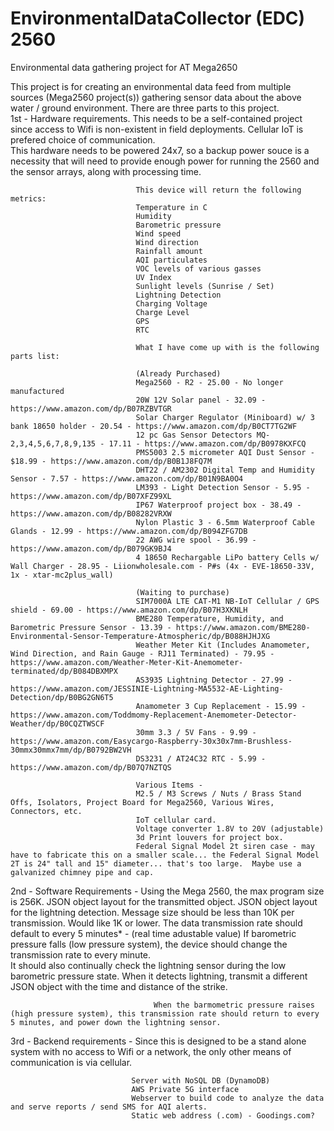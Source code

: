 # EnvironmentalDataCollector (EDC) 2560
Environmental data gathering project for AT Mega2650

This project is for creating an environmental data feed from multiple sources (Mega2560 project(s)) gathering sensor data about the above water / ground environment.  There are three parts to this project.  
  1st - Hardware requirements.  This needs to be a self-contained project since access to Wifi is non-existent in field deployments.  Cellular IoT is prefered choice of communication.  
                                This hardware needs to be powered 24x7, so a backup power souce is a necessity that will need to provide enough power for running the 2560 and the sensor arrays, along with processing time.

                                This device will return the following metrics:
                                Temperature in C 
                                Humidity
                                Barometric pressure
                                Wind speed
                                Wind direction
                                Rainfall amount
                                AQI particulates
                                VOC levels of various gasses
                                UV Index
                                Sunlight levels (Sunrise / Set)
                                Lightning Detection
                                Charging Voltage
                                Charge Level
                                GPS
                                RTC

                                What I have come up with is the following parts list:

                                (Already Purchased)
                                Mega2560 - R2 - 25.00 - No longer manufactured
                                20W 12V Solar panel - 32.09 - https://www.amazon.com/dp/B07RZBVTGR
                                Solar Charger Regulator (Miniboard) w/ 3 bank 18650 holder - 20.54 - https://www.amazon.com/dp/B0CT7TG2WF
                                12 pc Gas Sensor Detectors MQ-2,3,4,5,6,7,8,9,135 - 17.11 - https://www.amazon.com/dp/B0978KXFCQ
                                PMS5003 2.5 micrometer AQI Dust Sensor - $18.99 - https://www.amazon.com/dp/B0B1J8FQ7M
                                DHT22 / AM2302 Digital Temp and Humidity Sensor - 7.57 - https://www.amazon.com/dp/B01N9BA0O4
                                LM393 - Light Detection Sensor - 5.95 - https://www.amazon.com/dp/B07XFZ99XL
                                IP67 Waterproof project box - 38.49 - https://www.amazon.com/dp/B08282VRXW
                                Nylon Plastic 3 - 6.5mm Waterproof Cable Glands - 12.99 - https://www.amazon.com/dp/B094ZFG7DB
                                22 AWG wire spool - 36.99 - https://www.amazon.com/dp/B079GK9BJ4
                                4 18650 Rechargable LiPo battery Cells w/ Wall Charger - 28.95 - Liionwholesale.com - P#s (4x - EVE-18650-33V, 1x - xtar-mc2plus_wall)

                                (Waiting to purchase)
                                SIM7000A LTE CAT-M1 NB-IoT Cellular / GPS shield - 69.00 - https://www.amazon.com/dp/B07H3XKNLH
                                BME280 Temperature, Humidity, and Barometric Pressure Sensor - 13.39 - https://www.amazon.com/BME280-Environmental-Sensor-Temperature-Atmospheric/dp/B088HJHJXG
                                Weather Meter Kit (Includes Anamometer, Wind Direction, and Rain Gauge - RJ11 Terminated) - 79.95 - https://www.amazon.com/Weather-Meter-Kit-Anemometer-terminated/dp/B084DBXMPX
                                AS3935 Lightning Detector - 27.99 - https://www.amazon.com/JESSINIE-Lightning-MA5532-AE-Lighting-Detection/dp/B0BG2GN6T5
                                Anamometer 3 Cup Replacement - 15.99 - https://www.amazon.com/Toddmomy-Replacement-Anemometer-Detector-Weather/dp/B0CQZTWSCF
                                30mm 3.3 / 5V Fans - 9.99 - https://www.amazon.com/Easycargo-Raspberry-30x30x7mm-Brushless-30mmx30mmx7mm/dp/B0792BW2VH
                                DS3231 / AT24C32 RTC - 5.99 - https://www.amazon.com/dp/B07Q7NZTQS

                                Various Items - 
                                M2.5 / M3 Screws / Nuts / Brass Stand Offs, Isolators, Project Board for Mega2560, Various Wires, Connectors, etc.
                                IoT cellular card.
                                Voltage converter 1.8V to 20V (adjustable)
                                3d Print louvers for project box.
                                Federal Signal Model 2t siren case - may have to fabricate this on a smaller scale... the Federal Signal Model 2T is 24" tall and 15" diameter... that's too large.  Maybe use a galvanized chimney pipe and cap.

  2nd - Software Requirements -
                                Using the Mega 2560, the max program size is 256K.
                                JSON object layout for the transmitted object.
                                JSON object layout for the lightning detection.
                                Message size should be less than 10K per transmission.  Would like 1K or lower.
                                The data transmission rate should default to every 5 minutes* - (real time adustable value)
                                    If barometric pressure falls (low pressure system), the device should change the transmission rate to every minute.  
                                    It should also continually check the lightning sensor during the low barometric pressure state. When it detects lightning, transmit a different 
                                    JSON object with the time and distance of the strike.
                                    
                                    When the barmometric pressure raises (high pressure system), this transmission rate should return to every 5 minutes, and power down the lightning sensor.
                                

  3rd - Backend requirements - Since this is designed to be a stand alone system with no access to Wifi or a network, the only other means of communication is via cellular.  

                               Server with NoSQL DB (DynamoDB)
                               AWS Private 5G interface
                               Webserver to build code to analyze the data and serve reports / send SMS for AQI alerts.
                               Static web address (.com) - Goodings.com?
